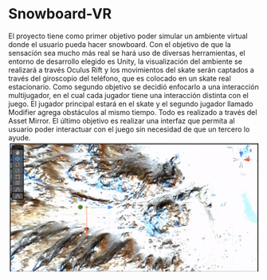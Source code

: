 # Snowboard-VR
El proyecto tiene como primer objetivo poder simular un ambiente virtual donde el usuario pueda hacer snowboard. Con el objetivo de  que la sensación sea mucho más real se hará uso de diversas herramientas, el entorno de desarrollo elegido es Unity, la visualización del ambiente se realizará a través Oculus Rift y los movimientos del skate serán captados a través del giroscopio del teléfono, que es colocado en un skate real estacionario.
Como segundo objetivo se decidió enfocarlo a una interacción multijugador, en el cual cada jugador tiene una interacción distinta con el juego. El jugador principal estará en el skate y el segundo jugador llamado Modifier agrega obstáculos al mismo tiempo. Todo es realizado a través del Asset Mirror. 
El último objetivo es realizar una interfaz que permita al usuario poder interactuar con el juego sin necesidad de que un tercero lo ayude. 
![Screenshot](https://github.com/Solcito25/Snowboard-VR/blob/main/Vista%20aerea.png)
